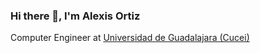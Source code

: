 ### Hi there 👋, I'm Alexis Ortiz
<p>Computer Engineer at <a href='http://www.cucei.udg.mx/'>Universidad de Guadalajara (Cucei)</a> </p>


